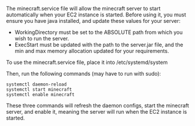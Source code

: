 The minecraft.service file will allow the minecraft server to start automatically when your EC2 instance is started.
Before using it, you must ensure you have java installed, and update these values for your server:

 - WorkingDirectory must be set to the ABSOLUTE path from which you wish to run the server.
 - ExecStart must be updated with the path to the server.jar file, and the min and max memory allocation updated for your requirements.

To use the minecraft.service file, place it into /etc/systemd/system

Then, run the following commands (may have to run with sudo):

```
systemctl daemon-reload
systemctl start minecraft
systemctl enable minecraft
```

These three commands will refresh the daemon configs, start the minecraft server, and enable it, meaning the server will run when the EC2 instance is started.